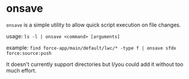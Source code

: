 # onsave


`onsave` is a simple utility to allow quick script execution on file changes.

usage: `ls -l | onsave <command> [arguments]`

example: `find force-app/main/default/lwc/* -type f | onsave sfdx force:source:push`

It doesn't currently support directories but I/you could add it without too much effort.
